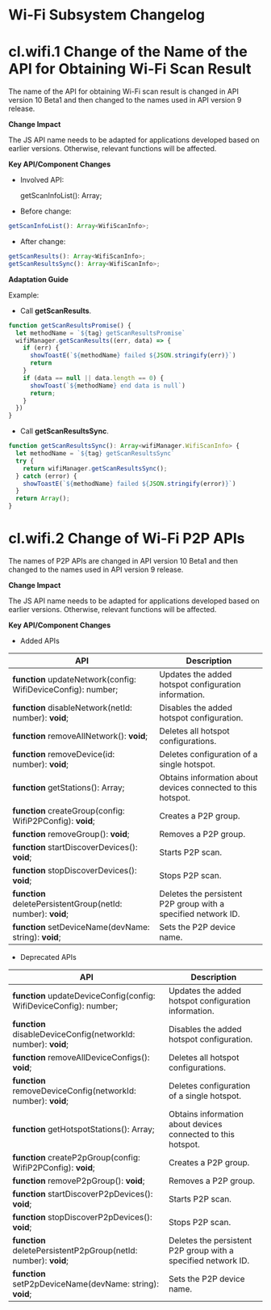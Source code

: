 # Wi-Fi Subsystem Changelog

# cl.wifi.1 Change of the Name of the API for Obtaining Wi-Fi Scan Result
The name of the API for obtaining Wi-Fi scan result is changed in API version 10 Beta1 and then changed to the names used in API version 9 release.

**Change Impact**

The JS API name needs to be adapted for applications developed based on earlier versions. Otherwise, relevant functions will be affected.

**Key API/Component Changes**

- Involved API:

  getScanInfoList(): Array<WifiScanInfo>;

- Before change:

```js
getScanInfoList(): Array<WifiScanInfo>;
```

- After change:

```js
getScanResults(): Array<WifiScanInfo>;
getScanResultsSync(): Array<WifiScanInfo>;
```

**Adaptation Guide**

Example:
- Call **getScanResults**.
```js
function getScanResultsPromise() {
  let methodName = `${tag} getScanResultsPromise`
  wifiManager.getScanResults((err, data) => {
    if (err) {
      showToastE(`${methodName} failed ${JSON.stringify(err)}`)
      return
    }
    if (data == null || data.length == 0) {
      showToast(`${methodName} end data is null`)
      return;
    }
  })
}
```
- Call **getScanResultsSync**.
```js
function getScanResultsSync(): Array<wifiManager.WifiScanInfo> {
  let methodName = `${tag} getScanResultsSync`
  try {
    return wifiManager.getScanResultsSync();
  } catch (error) {
    showToastE(`${methodName} failed ${JSON.stringify(error)}`)
  }
  return Array();
}
```

# cl.wifi.2 Change of Wi-Fi P2P APIs
The names of P2P APIs are changed in API version 10 Beta1 and then changed to the names used in API version 9 release.

**Change Impact**

The JS API name needs to be adapted for applications developed based on earlier versions. Otherwise, relevant functions will be affected.

**Key API/Component Changes**

- Added APIs

| API| Description|
|------|---------|
| **function** updateNetwork(config: WifiDeviceConfig): number; | Updates the added hotspot configuration information.    |
| **function** disableNetwork(netId: number): **void**;                | Disables the added hotspot configuration.    |
| **function** removeAllNetwork(): **void**;                | Deletes all hotspot configurations.    |
| **function** removeDevice(id: number): **void**;                | Deletes configuration of a single hotspot.    |
| **function** getStations(): Array<StationInfo>;                        | Obtains information about devices connected to this hotspot.    |
| **function** createGroup(config: WifiP2PConfig): **void**;                | Creates a P2P group.    |
| **function** removeGroup(): **void**;                | Removes a P2P group.    |
| **function** startDiscoverDevices(): **void**;                | Starts P2P scan.    |
| **function** stopDiscoverDevices(): **void**;                | Stops P2P scan.    |
| **function** deletePersistentGroup(netId: number): **void**;                | Deletes the persistent P2P group with a specified network ID.    |
| **function** setDeviceName(devName: string): **void**;                | Sets the P2P device name.    |

- Deprecated APIs

| API |Description                                                |
| ------------- |-------------------------------------------------------- |
| **function** updateDeviceConfig(config: WifiDeviceConfig): number; | Updates the added hotspot configuration information.    |
| **function** disableDeviceConfig(networkId: number): **void**;                | Disables the added hotspot configuration.    |
| **function** removeAllDeviceConfigs(): **void**;                | Deletes all hotspot configurations.    |
| **function** removeDeviceConfig(networkId: number): **void**;                | Deletes configuration of a single hotspot.    |
| **function** getHotspotStations(): Array<StationInfo>;                        | Obtains information about devices connected to this hotspot.    |
| **function** createP2pGroup(config: WifiP2PConfig): **void**;                | Creates a P2P group.    |
| **function** removeP2pGroup(): **void**;                | Removes a P2P group.    |
| **function** startDiscoverP2pDevices(): **void**;                | Starts P2P scan.    |
| **function** stopDiscoverP2pDevices(): **void**;                | Stops P2P scan.    |
| **function** deletePersistentP2pGroup(netId: number): **void**;                | Deletes the persistent P2P group with a specified network ID.    |
| **function** setP2pDeviceName(devName: string): **void**;                | Sets the P2P device name.    |
